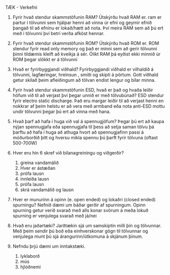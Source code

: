TÆK - Verkefni

1. Fyrir hvað stendur skammstöfunin RAM? Útskýrðu hvað RAM er.
	ram er partur í tölvunni sem hjálpar henni að vinna úr efni og geymir efnið þangað til að efninu er lokað/hætt að nota. Því meira RAM sem að þú ert með í tölvunni því betri verða afköst hennar.

2. Fyrir hvað stendur skammstöfunin ROM? Útskýrðu hvað ROM er.
	ROM stendur fyrir read only memory og það er minni sem að gerir tölvunni þinni tildæmis kleift að kveikja á sér. Ólíkt RAM þá eyðist ekki minnið úr ROM þegar slökkt er á tölvunni

3. Hvað er fyrirbyggjandi viðhald?
	Fyrirbyggjandi viðhald er vilhaldið á tölvunni, lagfæringar, hreinsun , smíði og skipti á pörtum. Gott viðhald getur skilað þeim afleiðingum að tölvan endist lengur og bilar minna.

4. Fyrir hvað stendur skammstöfunin ESD, hvað er það og hvaða leiðir höfum við til að
verjast því þegar unnið er með tölvubúnað?
	ESD stendur fyrir electro static discharge. Það eru margar leiðir til að verjast henni en nokkrar af þeim helstu er að vera með armband eða nota anti-ESD mottu undir tölvunni þegar þú ert að vinna með hana.

5. Hvað þarf að hafa í huga við val á spennugjöfum?
	Þegar þú ert að kaupa nýjan spennugjafa eða spennugjafa til þess að setja saman tölvu þá þarftu að hafa í huga að athuga hvort að spennugjafinn passi á móðurborðið þitt og hversu mikla spennu þú þarft fyrir tölvuna (oftast 500-700W)	

6. Hver eru hin 6 skref við bilanagreiningu og viðgerðir?
	1. greina vandamálið
	2. Hver er ástæðan
	3. prófa lausn
	4. innleiða lausn
	5. prófa lausn
	6. skrá vandamálið og lausn

7. Hver er munurinn á opinn (e. open ended) og lokaðri (closed ended) spurningu?
Nefnið dæmi um báðar gerðir af spurningum.
	Opinn spurning getur verið svarað með alls konar svörum á meða lokuð spurning er venjulega svarað með já/nei

8. Hvað eru jaðartæki?
	Jarðtækin sjá um samskiptin milli þín og tölvunnar. Með þeim sendir þú boð eða einhverskonar gögn til tölvunnar og venjulega munt þú sjá árangurinn/útkomuna á skjánum þínum.

9. Nefndu þrjú dæmi um inntakstæki.
	1. lyklaborð
	2. mús
	3. hjlóðnemi